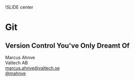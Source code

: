 !SLIDE center

Git
===

Version Control You've Only Dreamt Of
-------------------------------------

Marcus Ahnve  
Valtech AB   
[marcus.ahnve@valtech.se](mailto:marcus@ahnve.com)  
[@mahnve](http://www.twitter.com/mahnve)   

